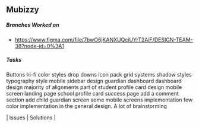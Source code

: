 ## Mubizzy
##### Branches Worked on <br/>
- https://www.figma.com/file/7bwO6jKANXUQciUYrT2AiF/DESIGN-TEAM-38?node-id=0%3A1

##### Tasks <br/>
Buttons
hi-fi color styles
drop downs
icon pack
grid systems
shadow styles
typography style mobile
sidebar design guardian dashboard
dashboard design
majority of alignments
part of student profile card design
mobile screen landing page
school profile card
success page
add a comment section
add child guardian screen
some mobile screens implementation
few color implementation in the general design.
A lot of brainstorming

| Issues      | Solutions |
